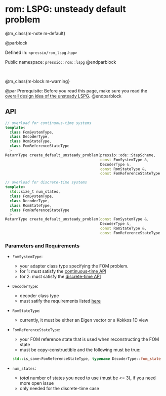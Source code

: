 
# rom: LSPG: unsteady default problem


@m_class{m-note m-default}

@parblock

Defined in: `<pressio/rom_lspg.hpp>`

Public namespace: `pressio::rom::lspg`
@endparblock

<br/>

@m_class{m-block m-warning}

@par Prerequisite:
Before you read this page, make sure you
read the [overall design idea of the unsteady LSPG](md_pages_components_rom_lspg_unsteady.html).
@endparblock

## API

```cpp
// overload for continuous-time systems
template<
  class FomSystemType,
  class DecoderType,
  class RomStateType,															  (1)
  class FomReferenceStateType
  >
ReturnType create_default_unsteady_problem(pressio::ode::StepScheme,
										   const FomSystemType &,
										   DecoderType &,
										   const RomStateType &,
										   const FomReferenceStateType &);

// overload for discrete-time systems
template<
  std::size_t num_states,
  class FomSystemType,
  class DecoderType,
  class RomStateType,															  (2)
  class FomReferenceStateType
  >
ReturnType create_default_unsteady_problem(const FomSystemType &,
										   DecoderType &,
										   const RomStateType &,
										   const FomReferenceStateType &);
```

### Parameters and Requirements

- `FomSystemType`:
  - your adapter class type specifying the FOM problem. <br/>
  - for 1: must satisfy the [continuous-time API](./md_pages_components_rom_fom_apis.html)
  - for 2: must satisfy the [discrete-time API](./md_pages_components_rom_fom_apis.html)

- `DecoderType`:
  - decoder class type
  - must satify the requirements listed [here](md_pages_components_rom_decoder.html)

- `RomStateType`:
  - currently, it must be either an Eigen vector or a Kokkos 1D view

- `FomReferenceStateType`:
  - your FOM reference state that is used when reconstructing the FOM state
  - must be copy-constructible and the following must be true:<br/>
  ```cpp
  std::is_same<FomReferenceStateType, typename DecoderType::fom_state_type>::value == true
  ```

- `num_states`:
  - *total* number of states you need to use (must be <= 3), if you need more open issue
  - only needed for the discrete-time case
